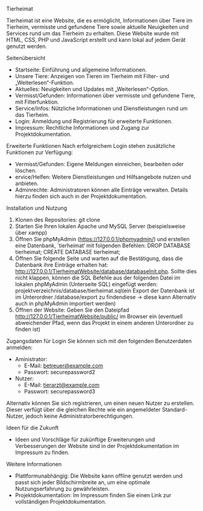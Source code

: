 Tierheimat

Tierheimat ist eine Website, die es ermöglicht, Informationen über Tiere im Tierheim, vermisste und gefundene Tiere sowie aktuelle Neuigkeiten und Services rund um das Tierheim zu erhalten. Diese Website wurde mit HTML, CSS, PHP und JavaScript erstellt und kann lokal auf jedem Gerät genutzt werden.

Seitenübersicht

- Startseite: Einführung und allgemeine Informationen.
- Unsere Tiere: Anzeigen von Tieren im Tierheim mit Filter- und „Weiterlesen“-Funktion.
- Aktuelles: Neuigkeiten und Updates mit „Weiterlesen“-Option.
- Vermisst/Gefunden: Informationen über vermisste und gefundene Tiere, mit Filterfunktion.
- Service/Infos: Nützliche Informationen und Dienstleistungen rund um das Tierheim.
- Login: Anmeldung und Registrierung für erweiterte Funktionen.
- Impressum: Rechtliche Informationen und Zugang zur Projektdokumentation.


Erweiterte Funktionen
Nach erfolgreichem Login stehen zusätzliche Funktionen zur Verfügung:
- Vermisst/Gefunden: Eigene Meldungen einreichen, bearbeiten oder löschen.
- ervice/Helfen: Weitere Dienstleistungen und Hilfsangebote nutzen und anbieten.
- Adminrechte: Administratoren können alle Einträge verwalten.
Details hierzu finden sich auch in der Projektdokumentation.


Installation und Nutzung
1. Klonen des Repositories: git clone <Repository-URL>
2. Starten Sie Ihren lokalen Apache und MySQL Server (beispielsweise über xampp)
3. Öffnen Sie phpMyAdmin (https://127.0.0.1/phpmyadmin/) und erstellen eine Datenbank‚ ´tierheimat‘ mit folgenden Befehlen: DROP DATABASE tierheimat; CREATE DATABASE tierheimat;
4. Öffnen Sie folgende Seite und warten auf die Bestätigung, dass die Datenbank ihre Einträge erhalten hat: http://127.0.0.1/TierheimatWebsite/database/databaseInit.php. Sollte dies nicht klappen, können die SQL Befehle aus der folgenden Datei im lokalen phpMyAdmin (Unterseite SQL) eingefügt werden: projektverzeichnis/database/tierheimat.sql(ein Export der Datenbank ist im Unterordner /database/export zu findendiese -> diese kann Alternativ auch in phpMyAdmin importiert werden)
5. Öffnen der Website: Geben Sie den Dateipfad http://127.0.0.1/TierheimatWebsite/public/ im Browser ein (eventuell abweichender Pfad, wenn das Projekt in einem anderen Unterordner zu finden ist)


Zugangsdaten für Login
Sie können sich mit den folgenden Benutzerdaten anmelden:
- Aministrator:
    - E-Mail: betreuer@example.com
    - Passwort: securepassword2
- Nutzer:
    - E-Mail: tierarzt@example.com
    - Passwort: securepassword3

Alternativ können Sie sich registrieren, um einen neuen Nutzer zu erstellen. Dieser verfügt über die gleichen Rechte wie ein angemeldeter Standard-Nutzer, jedoch keine Administratorberechtigungen.

Ideen für die Zukunft
- Ideen und Vorschläge für zukünftige Erweiterungen und Verbesserungen der Website sind in der Projektdokumentation im Impressum zu finden.

Weitere Informationen
- Plattformunabhängig: Die Website kann offline genutzt werden und passt sich jeder Bildschirmbreite an, um eine optimale Nutzungserfahrung zu gewährleisten.
- Projektdokumentation: Im Impressum finden Sie einen Link zur vollständigen Projektdokumentation.
